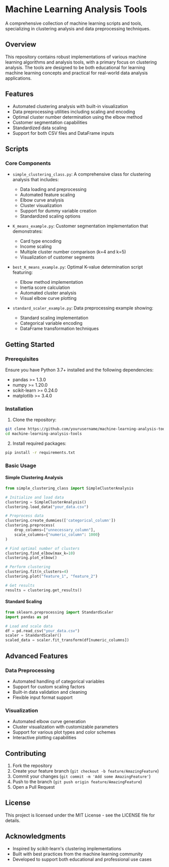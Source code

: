 # Machine Learning Analysis Tools

A comprehensive collection of machine learning scripts and tools, specializing in clustering analysis and data preprocessing techniques.

## Overview

This repository contains robust implementations of various machine learning algorithms and analysis tools, with a primary focus on clustering analysis. The tools are designed to be both educational for learning machine learning concepts and practical for real-world data analysis applications.

## Features

- Automated clustering analysis with built-in visualization
- Data preprocessing utilities including scaling and encoding
- Optimal cluster number determination using the elbow method
- Customer segmentation capabilities
- Standardized data scaling
- Support for both CSV files and DataFrame inputs

## Scripts

### Core Components

- `simple_clustering_class.py`: A comprehensive class for clustering analysis that includes:
  - Data loading and preprocessing
  - Automated feature scaling
  - Elbow curve analysis
  - Cluster visualization
  - Support for dummy variable creation
  - Standardized scaling options

- `K_means_example.py`: Customer segmentation implementation that demonstrates:
  - Card type encoding
  - Income scaling
  - Multiple cluster number comparison (k=4 and k=5)
  - Visualization of customer segments

- `best_K_means_example.py`: Optimal K-value determination script featuring:
  - Elbow method implementation
  - Inertia score calculation
  - Automated cluster analysis
  - Visual elbow curve plotting

- `standard_scaler_example.py`: Data preprocessing example showing:
  - Standard scaling implementation
  - Categorical variable encoding
  - DataFrame transformation techniques

## Getting Started

### Prerequisites

Ensure you have Python 3.7+ installed and the following dependencies:
- pandas >= 1.3.0
- numpy >= 1.20.0
- scikit-learn >= 0.24.0
- matplotlib >= 3.4.0

### Installation

1. Clone the repository:
```bash
git clone https://github.com/yourusername/machine-learning-analysis-tools.git
cd machine-learning-analysis-tools
```

2. Install required packages:
```bash
pip install -r requirements.txt
```

### Basic Usage

#### Simple Clustering Analysis
```python
from simple_clustering_class import SimpleClusterAnalysis

# Initialize and load data
clustering = SimpleClusterAnalysis()
clustering.load_data("your_data.csv")

# Preprocess data
clustering.create_dummies(['categorical_column'])
clustering.preprocess(
    drop_columns=["unnecessary_column"],
    scale_columns={"numeric_column": 1000}
)

# Find optimal number of clusters
clustering.find_elbow(max_k=10)
clustering.plot_elbow()

# Perform clustering
clustering.fit(n_clusters=4)
clustering.plot("feature_1", "feature_2")

# Get results
results = clustering.get_results()
```

#### Standard Scaling
```python
from sklearn.preprocessing import StandardScaler
import pandas as pd

# Load and scale data
df = pd.read_csv("your_data.csv")
scaler = StandardScaler()
scaled_data = scaler.fit_transform(df[numeric_columns])
```

## Advanced Features

### Data Preprocessing
- Automated handling of categorical variables
- Support for custom scaling factors
- Built-in data validation and cleaning
- Flexible input format support

### Visualization
- Automated elbow curve generation
- Cluster visualization with customizable parameters
- Support for various plot types and color schemes
- Interactive plotting capabilities

## Contributing

1. Fork the repository
2. Create your feature branch (`git checkout -b feature/AmazingFeature`)
3. Commit your changes (`git commit -m 'Add some AmazingFeature'`)
4. Push to the branch (`git push origin feature/AmazingFeature`)
5. Open a Pull Request

## License

This project is licensed under the MIT License - see the LICENSE file for details.

## Acknowledgments

- Inspired by scikit-learn's clustering implementations
- Built with best practices from the machine learning community
- Developed to support both educational and professional use cases
